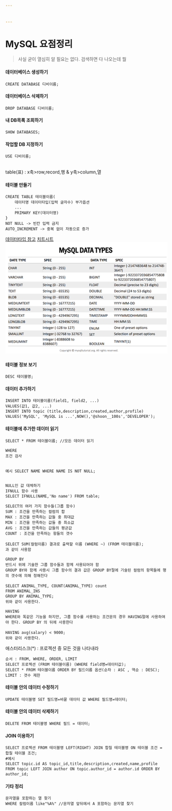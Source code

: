 ```yaml
---


---
```


<h1 id="mysql-요점정리">MySQL 요점정리</h1>
<blockquote>
<p>사실 굳이 열심히 알 필요는 없다. 검색하면 다 나오는데 뭘</p>
</blockquote>
<h4 id="데이터베이스-생성하기">데이터베이스 생성하기</h4>
<pre><code>CREATE DATABASE 디비이름;
</code></pre>
<h4 id="데이터베이스-삭제하기">데이터베이스 삭제하기</h4>
<pre><code>DROP DATABASE 디비이름;
</code></pre>
<h4 id="내-db목록-조회하기">내 DB목록 조회하기</h4>
<pre><code>SHOW DATABASES;
</code></pre>
<h4 id="작업할-db-지정하기">작업할 DB 지정하기</h4>
<pre><code>USE 디비이름;
</code></pre>
<p><br>
table(표) : x축&gt;row,record,행 &amp; y축&gt;column,열</p>
<h4 id="테이블-만들기">테이블 만들기</h4>
<pre><code>CREATE TABLE 테이블이름(
	데이터명 데이터타입(입력 글자수) 부가옵션
	...
	PRIMARY KEY(데이터명)
}
NOT NULL -&gt; 빈칸 입력 금지
AUTO_INCREMENT -&gt; 중복 없이 자동으로 증가
</code></pre>
<p><a href="https://www.mysqltutorial.org/mysql-data-types.aspx">데이터타입 참고</a>   <a href="https://devhints.io/mysql">치트시트</a><br>
<img src="https://github.com/Walkers15/StudyNote/blob/master/MySQL%20%EB%8D%B0%EC%9D%B4%ED%84%B0%ED%83%80%EC%9E%85.png" alt="데이터타입"></p>
<h4 id="테이블-정보-보기">테이블 정보 보기</h4>
<pre><code>DESC 테이블명;
</code></pre>
<h4 id="데이터-추가하기">데이터 추가하기</h4>
<pre><code>INSERT INTO 테이블이름(field1, field2, ...)
VALUES(값1, 값2, ...)
INSERT INTO topic (title,description,created,author,profile)
VALUES('MySQL', 'MySQL is ...',NOW(),'@shoon__100s','DEVELOPER');
</code></pre>
<h4 id="테이블에-추가한-데이터-읽기">테이블에 추가한 데이터 읽기</h4>
<pre><code>SELECT * FROM 테이블이름; //모든 데이터 읽기
</code></pre>
<pre><code>WHERE
조건 검사

예시
SELECT NAME WHERE NAME IS NOT NULL;
</code></pre>
<pre><code>NULL인 값 대체하기
IFNULL 함수 사용
SELECT IFNULL(NAME,'No name') FROM table;
</code></pre>
<pre><code>SELECT의 여러 가지 함수들(그룹 함수)
SUM : 조건을 만족하는 컬럼의 합
MAX : 조건을 만족하는 값들 중 최대값
MIN : 조건을 만족하는 값들 중 최소값
AVG : 조건을 만족하는 값들의 평균값
COUNT : 조건을 만족하는 항들의 갯수

SELECT SUM(컬럼이름) 결과로 출력할 이름 (WHERE ~) (FROM 테이블이름);
과 같이 사용함
</code></pre>
<pre><code>GROUP BY
반드시 위에 기술한 그룹 함수들과 함께 사용되어야 함
GROUP BY와 함께 사용시 그룹 함수의 결과 값은 GROUP BY절에 기술된 컬럼의 항목들에 행의 갯수에 의해 정해진다

SELECT ANIMAL_TYPE, COUNT(ANIMAL_TYPE) count
FROM ANIMAL_INS
GROUP BY ANIMAL_TYPE;
위와 같이 사용한다.
</code></pre>
<pre><code>HAVING
WHERE와 똑같은 기능을 하지만, 그룹 함수를 사용하는 조건문의 경우 HAVING절에 사용하여야 한다. GROUP BY 의 뒤에 사용한다

HAVING avg(salary) &lt; 9000;
위와 같이 사용한다.
</code></pre>
<p>애스터리스크(*) : 프로젝션 중 모든 것을 나타내라</p>
<pre><code>순서 : FROM, WHERE, ORDER, LIMIT
SELECT 프로젝션 (FROM 테이블이름) (WHERE field명=데이터값);
SELECT * FROM 테이블이름 ORDER BY 필드이름 옵션(순차 : ASC , 역순 : DESC);
LIMIT : 갯수 제한
</code></pre>
<h4 id="테이블-안의-데이터-수정하기">테이블 안의 데이터 수정하기</h4>
<pre><code>UPDATE 테이블명 SET 필드명=바꿀 데이터 값 WHERE 필드명=데이터;
</code></pre>
<h4 id="테이블-안의-데이터-삭제하기">테이블 안의 데이터 삭제하기</h4>
<pre><code>DELETE FROM 테이블명 WHERE 필드 = 데이터;
</code></pre>
<h4 id="join-이용하기">JOIN 이용하기</h4>
<pre><code>SELECT 프로젝션 FROM 테이블명 LEFT(RIGHT) JOIN 합칠 테이블명 ON 테이블 조건 = 합칠 테이블 조건;
#예시
SELECT topic.id AS topic_id,title,description,created,name,profile
FROM topic LEFT JOIN author ON topic.author_id = author.id ORDER BY author_id;
</code></pre>
<h4 id="기타-정리">기타 정리</h4>
<pre><code>문자열을 포함하는 열 찾기
WHERE 칼럼이름 like"%A%" //문자열 앞뒤에서 A 포함하는 문자열 찾기

</code></pre>


